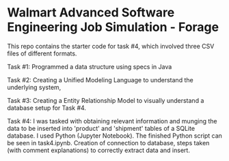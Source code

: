 # Walmart Advanced Software Engineering Job Simulation - Forage
This repo contains the starter code for task #4, which involved three CSV files of different formats. 

Task #1:
Programmed a data structure using specs in Java

Task #2:
Creating a Unified Modeling Language to understand the underlying system,

Task #3: 
Creating a Entity Relationship Model to visually understand a database setup for Task #4.

Task #4:
I was tasked with obtaining relevant information and munging the data to be inserted into 'product' and 'shipment' tables of a SQLite database. I used Python (Jupyter Notebook).
The finished Python script can be seen in task4.ipynb. Creation of connection to database, steps taken (with comment explanations) to correctly extract data and insert.
